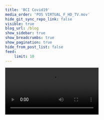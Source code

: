 ```yaml
---
title: 'BCI Covid19'
media_order: 'POS VIRTUAL_F_HD_TV.mov'
hide_git_sync_repo_link: false
visible: true
blog_url: /blog
show_sidebar: true
show_breadcrumbs: true
show_pagination: true
hide_from_post_list: false
feed:
    limit: 10
---
```


![POS%20VIRTUAL_F_HD_TV.mov](POS%20VIRTUAL_F_HD_TV.mov?loop=1&controls=1&autoplay=0)
